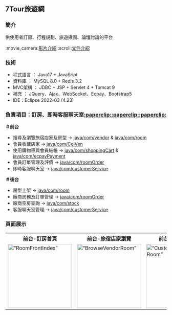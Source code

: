<h2>7Tour旅遊網</h2>
<h3>簡介</h3>
<p>供使用者訂房、行程規劃、旅遊揪團、論壇討論的平台</p>
:movie_camera:<a href="https://youtu.be/Tl_DXhWUFOk?t=683">影片介紹</a>
:scroll:<a href="https://drive.google.com/file/d/1XtUt0F1rDTHjMEt67zOaiTftHDCd31QN/view?usp=sharing">文件介紹</a>
<h3>技術</h3>
<ul>
<li>程式語言 ： Java17 + JavaSript</li>
<li>資料庫 ： MySQL 8.0 + Redis 3.2</li>
<li>MVC架構 ： JDBC + JSP + Servlet 4 + Tomcat 9</li>
<li>補充 ： JQuery、Ajax、WebSocket、Ecpay、Bootstrap5</li>
<li>IDE：Eclipse 2022-03 (4.23)</li>
</ul>
<h3>負責項目：訂房、即時客服聊天室<a href="https://drive.google.com/file/d/1pe-7fkhkZp1bEPswPSmy2oXqYVYQAgD8/view?usp=sharing">:paperclip::paperclip::paperclip:</a></h3>
<div><b>＃前台</b></div>
<ul>
        <li>搜尋及瀏覽旅宿店家及房型 -> 
        <a href="https://github.com/wanying0326/CGA105G7-7Tour/tree/master/CGA105G7/src/main/java/com/vendor">java/com/vendor</a> 
        & <a href="https://github.com/wanying0326/CGA105G7-7Tour/tree/master/CGA105G7/src/main/java/com/room">java/com/room</a></li>
        <li>會員收藏店家 -> <a href="https://github.com/wanying0326/CGA105G7-7Tour/tree/master/CGA105G7/src/main/java/com/ColVen">java/com/ColVen</a></li>
        <li>使用購物車與會員結帳 -> <a href="https://github.com/wanying0326/CGA105G7-7Tour/tree/master/CGA105G7/src/main/java/com/shoppingCart">java/com/shoppingCart</a>
        & <a href="https://github.com/wanying0326/CGA105G7-7Tour/tree/master/CGA105G7/src/main/java/com/ecpayPayment/controller">java/com/ecpayPayment</a></li>
        <li>會員訂單管理及評價 -> <a href="https://github.com/wanying0326/CGA105G7-7Tour/tree/master/CGA105G7/src/main/java/com/roomOrder">java/com/roomOrder</a></li>
        <li>即時客服聊天室 -> <a href="https://github.com/wanying0326/CGA105G7-7Tour/tree/master/CGA105G7/src/main/java/com/customerService">java/com/customerService</a></li>
</ul>
<div><b>＃後台</b></div>
<ul>
        <li>房型上架 -> <a href="https://github.com/wanying0326/CGA105G7-7Tour/tree/master/CGA105G7/src/main/java/com/room">java/com/room</a></li>
        <li>廠商房務及訂單管理 ->  <a href="https://github.com/wanying0326/CGA105G7-7Tour/tree/master/CGA105G7/src/main/java/com/roomOrder">java/com/roomOrder</a></li>
        <li>廠商空房查詢 -> <a href="https://github.com/wanying0326/CGA105G7-7Tour/tree/master/CGA105G7/src/main/java/com/stock">java/com/stock</a></li>
        <li>客服聊天室管理 ->  <a href="https://github.com/wanying0326/CGA105G7-7Tour/tree/master/CGA105G7/src/main/java/com/customerService">java/com/customerService</a></li>
</ul>

<h3>頁面展示</h3>
<table>
        <tr>
                <th>前台-訂房首頁</th>
                <th>前台-旅宿店家瀏覽</th>
                <th>前台-客服聊天室</th>
                <th>後台-客服管理</th>
                <th>後台-廠商房務管理</th>
        </tr>
        <tr>
                <td><img src="https://user-images.githubusercontent.com/121594182/220048846-1464d6a6-c78d-4080-ad84-165ec7928772.png" alt= “RoomFrontIndex” width="200"></td>
                <td><img src="https://user-images.githubusercontent.com/121594182/220054790-8f96e706-13ef-48ff-a095-1ff5f679df9d.png" alt= “BrowseVendorRoom” width="200"></td>
                <td><img src="https://user-images.githubusercontent.com/121594182/220055656-6e0a4e47-7932-4230-88ff-bcba3fecdb7c.JPG" alt= “CustomerServiceChatRoom” width="200"></td>
                 <td><img src="https://user-images.githubusercontent.com/121594182/220074025-8dca8540-a648-4eea-b557-4d62bcd9966b.JPG" alt= “UserOrderManagement” width="200"></td>
                  <td><img src="https://user-images.githubusercontent.com/121594182/220074283-2b7ea5ee-a3b3-482c-a105-5e9542b99c30.png" alt= “UserOrderManagement” width="200"></td>
        </tr>
</table>

